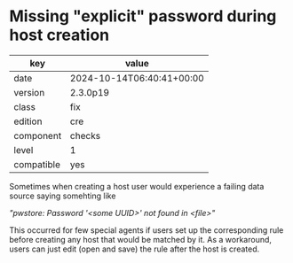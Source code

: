 [//]: # (werk v2)
# Missing "explicit" password during host creation

key        | value
---------- | ---
date       | 2024-10-14T06:40:41+00:00
version    | 2.3.0p19
class      | fix
edition    | cre
component  | checks
level      | 1
compatible | yes

Sometimes when creating a host user would experience a failing data source saying somehting like

_"pwstore: Password '\<some UUID\>' not found in \<file\>"_

This occurred for few special agents if users set up the corresponding rule before creating any host that would be matched by it.
As a workaround, users can just edit (open and save) the rule after the host is created.
